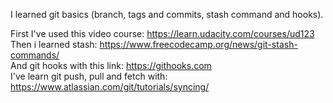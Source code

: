 I learned git basics (branch, tags and commits, stash command and hooks).

First I've used this video course: https://learn.udacity.com/courses/ud123 <br>
Then i learned stash: https://www.freecodecamp.org/news/git-stash-commands/ <br>
And git hooks with this link: https://githooks.com <br>
I've learn git push, pull and fetch with: https://www.atlassian.com/git/tutorials/syncing/

